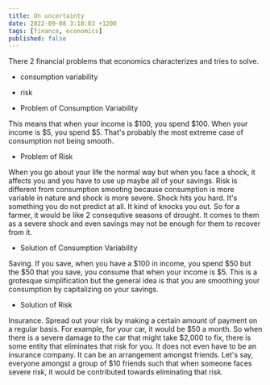 ```yaml
---
title: On uncertainty
date: 2022-09-08 3:18:03 +1200
tags: [finance, economics]
published: false
---
```


There 2 financial problems that economics characterizes and 
tries to solve. 

- consumption variability
- risk 

- Problem of Consumption Variability

This means that when your income is $100, you spend $100. 
When your income is $5, you spend $5. 
That's probably the most extreme case of consumption not being smooth.

- Problem of Risk 

When you go about your life the normal way but when you face a shock, 
it affects you and you have to use up maybe all of your savings. 
Risk is different from consumption smooting because 
consumption is more variable in nature and shock is more severe. 
Shock hits you hard. It's something you do not predict at all. 
It kind of knocks you out. So for a farmer, 
it would be like 2 consequtive seasons of drought. It comes to them as a 
severe shock and even savings may not be enough for them to recover from it. 

- Solution of Consumption Variability

Saving. If you save, when you have a $100 in income, you spend $50 but 
the $50 that you save, you consume that when your income is $5. 
This is a grotesque simplification but the general idea is that you are
smoothing your consumption by capitalizing on your savings. 

- Solution of Risk

Insurance. Spread out your risk by making a certain amount of payment 
on a regular basis. For example, for your car, it would be $50 a month. 
So when there is a severe damage to the car that might take $2,000 to fix, 
there is some entity that eliminates that risk for you. 
It does not even have to be an insurance company. It can be an arrangement
amongst friends. Let's say, everyone amongst a group of $10 friends such that
when someone faces severe risk, it would be contributed towards eliminating 
that risk. 

